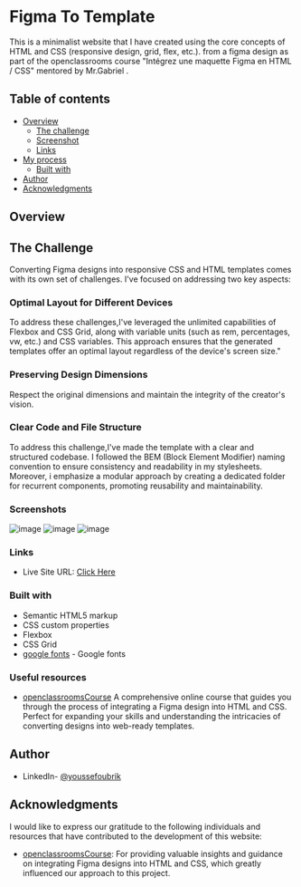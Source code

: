 # Figma To Template

This is a minimalist website that I have created using the core concepts of HTML and CSS (responsive design, grid, flex, etc.).
from a figma design as part of the openclassrooms course "Intégrez une maquette Figma en HTML / CSS" mentored by Mr.Gabriel .

## Table of contents

- [Overview](#overview)
  - [The challenge](#the-challenge)
  - [Screenshot](#screenshot)
  - [Links](#links)
- [My process](#my-process)
  - [Built with](#built-with)
- [Author](#author)
- [Acknowledgments](#acknowledgments)

## Overview

## The Challenge

Converting Figma designs into responsive CSS and HTML templates comes with its own set of challenges. I've focused on addressing two key aspects:

### Optimal Layout for Different Devices


To address these challenges,I've leveraged the unlimited capabilities of Flexbox and CSS Grid, along with variable units (such as rem, percentages, vw, etc.) and CSS variables. This approach ensures that the generated templates offer an optimal layout regardless of the device's screen size."

### Preserving Design Dimensions

Respect the original dimensions and maintain the integrity of the creator's vision.

### Clear Code and File Structure

To address this challenge,I've made the template with a clear and structured codebase. I followed the BEM (Block Element Modifier) naming convention to ensure consistency and readability in my stylesheets. Moreover, i emphasize a modular approach by creating a dedicated folder for recurrent components, promoting reusability and maintainability.


### Screenshots

![image](https://github.com/oubrikyoussef/figma_to_template/assets/133607377/f270a4f9-f804-4c40-8b36-a176328f15c1)
![image](https://github.com/oubrikyoussef/figma_to_template/assets/133607377/e4882ccf-6d00-47dc-8d5a-d656c08eeac9)
![image](https://github.com/oubrikyoussef/figma_to_template/assets/133607377/1b9f179b-1012-4584-bc92-40b1348b411d)

### Links

- Live Site URL: [Click Here](https://oubrik-figma-to-template.netlify.app/)

### Built with

- Semantic HTML5 markup
- CSS custom properties
- Flexbox
- CSS Grid
- [google fonts](https://fonts.google.com/) - Google fonts

### Useful resources

- [openclassroomsCourse](https://openclassrooms.com/en/courses/8242681-integrez-une-maquette-figma-en-html-css) 
A comprehensive online course that guides you through the process of integrating a Figma design into HTML and CSS. Perfect for expanding your skills and understanding the intricacies of converting designs into web-ready templates.

## Author

- LinkedIn- [@youssefoubrik](https://www.linkedin.com/in/youssefoubrik/)

## Acknowledgments

I would like to express our gratitude to the following individuals and resources that have contributed to the development of this website:

- [openclassroomsCourse](https://openclassrooms.com/en/courses/8242681-integrez-une-maquette-figma-en-html-css): For providing valuable insights and guidance on integrating Figma designs into HTML and CSS, which greatly influenced our approach to this project.


